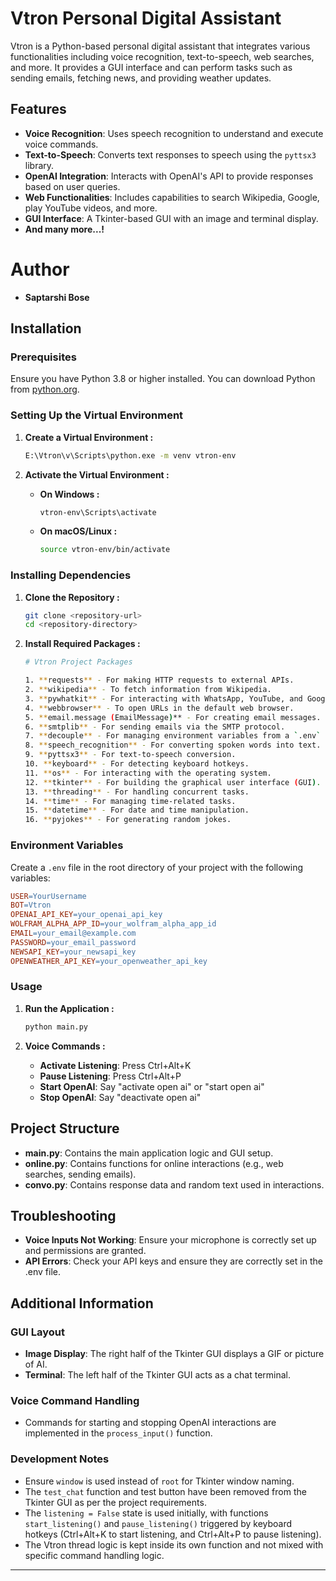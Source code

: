 # Vtron Personal Digital Assistant

Vtron is a Python-based personal digital assistant that integrates various functionalities including voice recognition, text-to-speech, web searches, and more. It provides a GUI interface and can perform tasks such as sending emails, fetching news, and providing weather updates.

## Features

- **Voice Recognition**: Uses speech recognition to understand and execute voice commands.
- **Text-to-Speech**: Converts text responses to speech using the `pyttsx3` library.
- **OpenAI Integration**: Interacts with OpenAI's API to provide responses based on user queries.
- **Web Functionalities**: Includes capabilities to search Wikipedia, Google, play YouTube videos, and more.
- **GUI Interface**: A Tkinter-based GUI with an image and terminal display.
- **And many more...!**


# Author
- **Saptarshi Bose**


## Installation

### Prerequisites

Ensure you have Python 3.8 or higher installed. You can download Python from [python.org](https://www.python.org/downloads/).

### Setting Up the Virtual Environment

1. **Create a Virtual Environment :**
   ```sh
   E:\Vtron\v\Scripts\python.exe -m venv vtron-env
   ```

2. **Activate the Virtual Environment :**
   - **On Windows :**
     ```sh
     vtron-env\Scripts\activate
     ```

   - **On macOS/Linux :**
     ```sh
     source vtron-env/bin/activate
     ```


### Installing Dependencies

1. **Clone the Repository :**
   ```sh
   git clone <repository-url>
   cd <repository-directory>
   ```

2. **Install Required Packages :**
   ```sh
   # Vtron Project Packages
   
   1. **requests** - For making HTTP requests to external APIs.
   2. **wikipedia** - To fetch information from Wikipedia.
   3. **pywhatkit** - For interacting with WhatsApp, YouTube, and Google searches.
   4. **webbrowser** - To open URLs in the default web browser.
   5. **email.message (EmailMessage)** - For creating email messages.
   6. **smtplib** - For sending emails via the SMTP protocol.
   7. **decouple** - For managing environment variables from a `.env` file.
   8. **speech_recognition** - For converting spoken words into text.
   9. **pyttsx3** - For text-to-speech conversion.
   10. **keyboard** - For detecting keyboard hotkeys.
   11. **os** - For interacting with the operating system.
   12. **tkinter** - For building the graphical user interface (GUI).
   13. **threading** - For handling concurrent tasks.
   14. **time** - For managing time-related tasks.
   15. **datetime** - For date and time manipulation.
   16. **pyjokes** - For generating random jokes.

   ```


### Environment Variables

   Create a `.env` file in the root directory of your project with the following variables:
   
   ```makefile
   USER=YourUsername
   BOT=Vtron
   OPENAI_API_KEY=your_openai_api_key
   WOLFRAM_ALPHA_APP_ID=your_wolfram_alpha_app_id
   EMAIL=your_email@example.com
   PASSWORD=your_email_password
   NEWSAPI_KEY=your_newsapi_key
   OPENWEATHER_API_KEY=your_openweather_api_key
   ```


### Usage

1. **Run the Application :**
   
   ```sh
   python main.py
   ```

2. **Voice Commands :**
   - **Activate Listening**: Press Ctrl+Alt+K
   - **Pause Listening**: Press Ctrl+Alt+P
   - **Start OpenAI**: Say "activate open ai" or "start open ai"
   - **Stop OpenAI**: Say "deactivate open ai"


## Project Structure

- **main.py**: Contains the main application logic and GUI setup.
- **online.py**: Contains functions for online interactions (e.g., web searches, sending emails).
- **convo.py**: Contains response data and random text used in interactions.

## Troubleshooting

- **Voice Inputs Not Working**: Ensure your microphone is correctly set up and permissions are granted.
- **API Errors**: Check your API keys and ensure they are correctly set in the .env file.


## Additional Information

### GUI Layout
- **Image Display**: The right half of the Tkinter GUI displays a GIF or picture of AI.
- **Terminal**: The left half of the Tkinter GUI acts as a chat terminal.

### Voice Command Handling
- Commands for starting and stopping OpenAI interactions are implemented in the `process_input()` function.

### Development Notes
- Ensure `window` is used instead of `root` for Tkinter window naming.
- The `test_chat` function and test button have been removed from the Tkinter GUI as per the project requirements.
- The `listening = False` state is used initially, with functions `start_listening()` and `pause_listening()` triggered by keyboard hotkeys (Ctrl+Alt+K to start listening, and Ctrl+Alt+P to pause listening).
- The Vtron thread logic is kept inside its own function and not mixed with specific command handling logic.
<hr>
